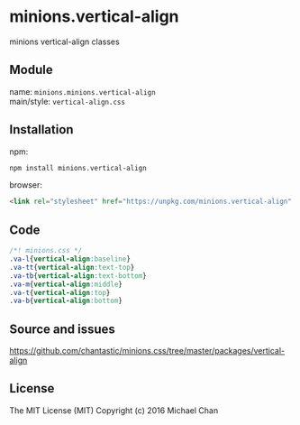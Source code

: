 # minions.vertical-align
minions vertical-align classes

## Module
name: `minions.minions.vertical-align`  
main/style: `vertical-align.css`  

## Installation
npm:
```bash
npm install minions.vertical-align
```

browser:
```html
<link rel="stylesheet" href="https://unpkg.com/minions.vertical-align" />
```

## Code
```css
/*! minions.css */
.va-l{vertical-align:baseline}
.va-tt{vertical-align:text-top}
.va-tb{vertical-align:text-bottom}
.va-m{vertical-align:middle}
.va-t{vertical-align:top}
.va-b{vertical-align:bottom}

```

## Source and issues

https://github.com/chantastic/minions.css/tree/master/packages/vertical-align

## License

The MIT License (MIT)
Copyright (c) 2016 Michael Chan